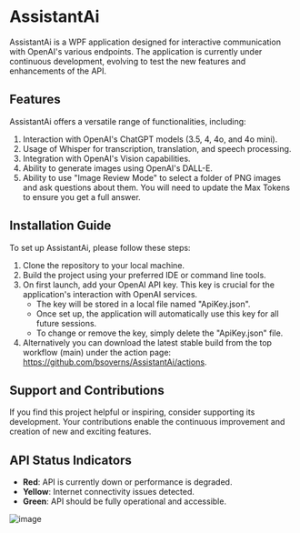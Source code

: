 # AssistantAi

AssistantAi is a WPF application designed for interactive communication with OpenAI's various endpoints. The application is currently under continuous development, evolving to test the new features and enhancements of the API.

## Features

AssistantAi offers a versatile range of functionalities, including:

1. Interaction with OpenAI's ChatGPT models (3.5, 4, 4o, and 4o mini).
2. Usage of Whisper for transcription, translation, and speech processing.
3. Integration with OpenAI's Vision capabilities.
4. Ability to generate images using OpenAI's DALL-E.
5. Ability to use "Image Review Mode" to select a folder of PNG images and ask questions about them.  You will need to update the Max Tokens to ensure you get a full answer.

## Installation Guide

To set up AssistantAi, please follow these steps:

1. Clone the repository to your local machine.
2. Build the project using your preferred IDE or command line tools.
3. On first launch, add your OpenAI API key. This key is crucial for the application's interaction with OpenAI services.
   - The key will be stored in a local file named "ApiKey.json".
   - Once set up, the application will automatically use this key for all future sessions.
   - To change or remove the key, simply delete the "ApiKey.json" file.
4. Alternatively you can download the latest stable build from the top workflow (main) under the action page: https://github.com/bsoverns/AssistantAi/actions.

## Support and Contributions

If you find this project helpful or inspiring, consider supporting its development. Your contributions enable the continuous improvement and creation of new and exciting features.

## API Status Indicators

- **Red**: API is currently down or performance is degraded.
- **Yellow**: Internet connectivity issues detected.
- **Green**: API should be fully operational and accessible.

![image](https://github.com/bsoverns/AssistantAi/assets/12473875/1167fe06-b54b-4db3-9fa8-f6077f5c1285)





